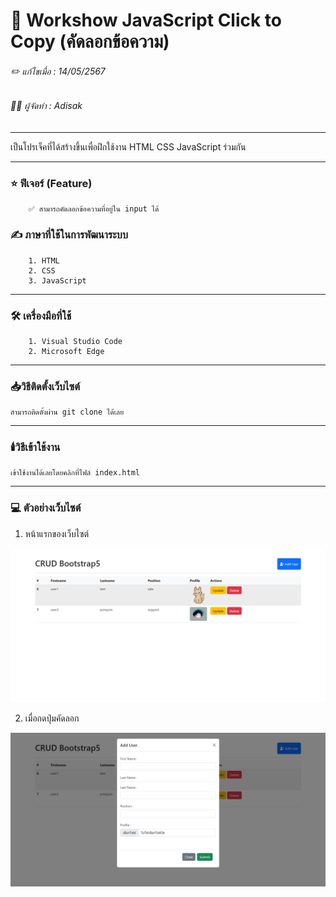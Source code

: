 # 📖 Workshow JavaScript Click to Copy (คัดลอกข้อความ)

###### ✏️ แก้ไขเมื่อ : 14/05/2567
###### 👨‍💻 ผู้จัดทำ : Adisak
___

 เป็นโปรเจ็คที่ได้สร้างขึ้นเพื่อฝึกใช้งาน HTML CSS JavaScript ร่วมกัน

___

### ⭐ ฟีเจอร์ (Feature)
        ✅ สามารถคัดลอกข้อความที่อยู่ใน input ได้

### ✍️ ภาษาที่ใช้ในการพัฒนาระบบ
        1. HTML
        2. CSS
        3. JavaScript
___

### 🛠️ เครื่องมือที่ใช้
        1. Visual Studio Code
        2. Microsoft Edge
___

### 📥วิธีติดตั้งเว็บไซต์

    สามารถติดตั้งผ่าน git clone ได้เลย
___

### 🕯️วิธีเข้าใช้งาน

    เข้าใช้งานได้เลยโดยคลิกที่ไฟล์ index.html
___

### 💻 ตัวอย่างเว็บไซต์

1. หน้าแรกของเว็บไซต์

![index](https://github.com/Adisak-KS/Mini-project-php-pdo-crud/blob/main/previews/01_index.png)

2. เมื่อกดปุ่มคัดลอก

![index](https://github.com/Adisak-KS/Mini-project-php-pdo-crud/blob/main/previews/02_insert.png)